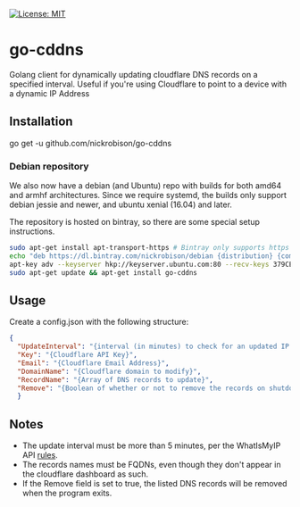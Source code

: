 [![License: MIT](https://img.shields.io/badge/License-MIT-yellow.svg)](https://opensource.org/licenses/MIT)
# go-cddns
Golang client for dynamically updating cloudflare DNS records on a specified interval. Useful if you're using Cloudflare to point to a device with a dynamic IP Address

## Installation
go get -u github.com/nickrobison/go-cddns

### Debian repository
We also now have a debian (and Ubuntu) repo with builds for both amd64 and armhf architectures.
Since we require systemd, the builds only support debian jessie and newer, and ubuntu xenial (16.04) and later.

The repository is hosted on bintray, so there are some special setup instructions.

```bash
sudo apt-get install apt-transport-https # Bintray only supports https connections
echo "deb https://dl.bintray.com/nickrobison/debian {distribution} {components}" | sudo tee -a /etc/apt/sources.list
apt-key adv --keyserver hkp://keyserver.ubuntu.com:80 --recv-keys 379CE192D401AB61 # We need to import the Bintray public key
sudo apt-get update && apt-get install go-cddns
```

## Usage

Create a config.json with the following structure:

```json
{
  "UpdateInterval": "{interval (in minutes) to check for an updated IP Address}",
  "Key": "{Cloudflare API Key}",
  "Email": "{Cloudflare Email Address}",
  "DomainName": "{Cloudflare domain to modify}",
  "RecordName": "{Array of DNS records to update}",
  "Remove": "{Boolean of whether or not to remove the records on shutdown}"
  }
  ```
## Notes

* The update interval must be more than 5 minutes, per the WhatIsMyIP API [rules](http://whatismyipaddress.com/api).
* The records names must be FQDNs, even though they don't appear in the cloudflare dashboard as such.
* If the Remove field is set to true, the listed DNS records will be removed when the program exits.

